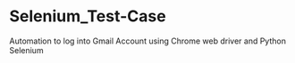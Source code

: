# Selenium_Test-Case
Automation to log into Gmail Account using Chrome web driver and Python Selenium
